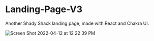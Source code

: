 # Landing-Page-V3
Another Shady Shack landing page, made with React and Chakra UI. 

![Screen Shot 2022-04-12 at 12 22 39 PM](https://user-images.githubusercontent.com/91632194/163008894-539e2edb-1064-42b4-9444-63b1efc024db.png)
